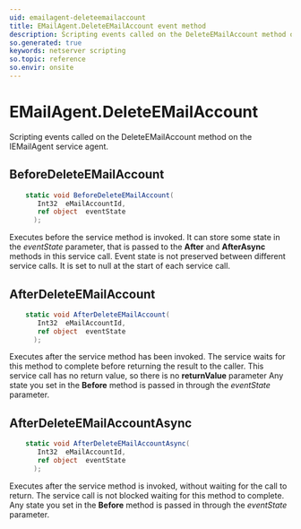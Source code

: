 ```yaml
---
uid: emailagent-deleteemailaccount
title: EMailAgent.DeleteEMailAccount event method
description: Scripting events called on the DeleteEMailAccount method on the EMailAgent service agent.
so.generated: true
keywords: netserver scripting
so.topic: reference
so.envir: onsite
---
```

# EMailAgent.DeleteEMailAccount

Scripting events called on the <see cref='M:IEMailAgent.DeleteEMailAccount'>DeleteEMailAccount</see> method on the <see cref='IEMailAgent'>IEMailAgent</see>  service agent.

## BeforeDeleteEMailAccount
```cs
    static void BeforeDeleteEMailAccount(
       Int32  eMailAccountId,
       ref object  eventState
      );
```
Executes before the service method is invoked.
It can store some state in the *eventState* parameter, that is passed to the **After** and **AfterAsync** methods in this service call.
Event state is not preserved between different service calls. It is set to null at the start of each service call.
## AfterDeleteEMailAccount
```cs
    static void AfterDeleteEMailAccount(
       Int32  eMailAccountId,
       ref object  eventState
      );
```
Executes after the service method has been invoked. The service waits for this method to complete before returning the result to the caller.
This service call has no return value, so there is no **returnValue** parameter
Any state you set in the **Before** method is passed in through the *eventState* parameter.
## AfterDeleteEMailAccountAsync
```cs
    static void AfterDeleteEMailAccountAsync(
       Int32  eMailAccountId,
       ref object  eventState
      );
```
Executes after the service method is invoked, without waiting for the call to return.
The service call is not blocked waiting for this method to complete.
Any state you set in the **Before** method is passed in through the *eventState* parameter.


